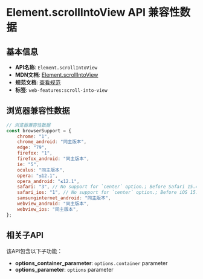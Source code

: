 # Element.scrollIntoView API 兼容性数据

## 基本信息

- **API名称**: `Element.scrollIntoView`
- **MDN文档**: [Element.scrollIntoView](https://developer.mozilla.org/docs/Web/API/Element/scrollIntoView)
- **规范文档**: [查看规范](https://drafts.csswg.org/cssom-view/#dom-element-scrollintoview)
- **标签**: `web-features:scroll-into-view`

## 浏览器兼容性数据

```javascript
// 浏览器兼容性数据
const browserSupport = {
    chrome: "1",
    chrome_android: "同主版本",
    edge: "79",
    firefox: "1",
    firefox_android: "同主版本",
    ie: "5",
    oculus: "同主版本",
    opera: "≤12.1",
    opera_android: "≤12.1",
    safari: "3", // No support for `center` option.; Before Safari 15.4, there was no support for the `smooth` behavior.,
    safari_ios: "1", // No support for `center` option.; Before iOS 15.4, there was no support for the `smooth` behavior.,
    samsunginternet_android: "同主版本",
    webview_android: "同主版本",
    webview_ios: "同主版本",
};

```

## 相关子API

该API包含以下子功能：

- **options_container_parameter**: `options.container` parameter
- **options_parameter**: `options` parameter

